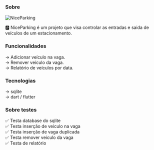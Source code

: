 ### Sobre
![NiceParking](https://github.com/marcelo380/niceparking/actions/workflows/ci.yml/badge.svg)

:parking: NiceParking é um projeto que visa controlar as entradas e saida de veículos de um estacionamento.
### Funcionalidades 

→ Adicionar veículo na vaga.  
→ Remover veículo da vaga.  
→ Relatório de veículos por data.  
### Tecnologias

→ sqlite  
→ dart / flutter  
### Sobre testes

:white_check_mark: Testa database do sqlite  
:white_check_mark: Testa inserção de veiculo na vaga  
:white_check_mark: Testa inserção de vaga duplicada  
:white_check_mark: Testa remover veiculo da vaga  
:white_check_mark: Testa de relatório  
